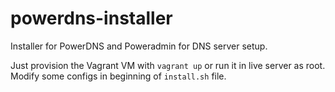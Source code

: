 powerdns-installer
==================

Installer for PowerDNS and Poweradmin for DNS server setup.

Just provision the Vagrant VM with `vagrant up` or run it in live server as root.
Modify some configs in beginning of `install.sh` file.

